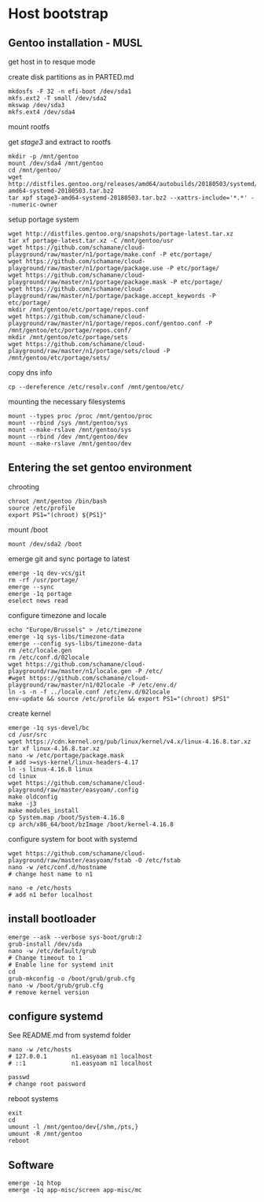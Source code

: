 # Host bootstrap

## Gentoo installation - MUSL

get host in to resque mode

create disk partitions as in PARTED.md

```
mkdosfs -F 32 -n efi-boot /dev/sda1
mkfs.ext2 -T small /dev/sda2
mkswap /dev/sda3
mkfs.ext4 /dev/sda4
```

mount rootfs

get _stage3_ and extract to rootfs

```
mkdir -p /mnt/gentoo
mount /dev/sda4 /mnt/gentoo
cd /mnt/gentoo/
wget http://distfiles.gentoo.org/releases/amd64/autobuilds/20180503/systemd/stage3-amd64-systemd-20180503.tar.bz2
tar xpf stage3-amd64-systemd-20180503.tar.bz2 --xattrs-include='*.*' --numeric-owner
```

setup portage system

```
wget http://distfiles.gentoo.org/snapshots/portage-latest.tar.xz
tar xf portage-latest.tar.xz -C /mnt/gentoo/usr
wget https://github.com/schamane/cloud-playground/raw/master/n1/portage/make.conf -P etc/portage/
wget https://github.com/schamane/cloud-playground/raw/master/n1/portage/package.use -P etc/portage/
wget https://github.com/schamane/cloud-playground/raw/master/n1/portage/package.mask -P etc/portage/
wget https://github.com/schamane/cloud-playground/raw/master/n1/portage/package.accept_keywords -P etc/portage/
mkdir /mnt/gentoo/etc/portage/repos.conf
wget https://github.com/schamane/cloud-playground/raw/master/n1/portage/repos.conf/gentoo.conf -P /mnt/gentoo/etc/portage/repos.conf/
mkdir /mnt/gentoo/etc/portage/sets
wget https://github.com/schamane/cloud-playground/raw/master/n1/portage/sets/cloud -P /mnt/gentoo/etc/portage/sets/
```

copy dns info

`cp --dereference /etc/resolv.conf /mnt/gentoo/etc/`

mounting the necessary filesystems

```
mount --types proc /proc /mnt/gentoo/proc
mount --rbind /sys /mnt/gentoo/sys
mount --make-rslave /mnt/gentoo/sys
mount --rbind /dev /mnt/gentoo/dev
mount --make-rslave /mnt/gentoo/dev
```

## Entering the set gentoo environment

chrooting

```
chroot /mnt/gentoo /bin/bash
source /etc/profile
export PS1="(chroot) ${PS1}"
```

mount /boot

`mount /dev/sda2 /boot`

emerge git and sync portage to latest

```
emerge -1q dev-vcs/git
rm -rf /usr/portage/
emerge --sync
emerge -1q portage
eselect news read
```

configure timezone and locale

```
echo "Europe/Brussels" > /etc/timezone
emerge -1q sys-libs/timezone-data
emerge --config sys-libs/timezone-data
rm /etc/locale.gen
rm /etc/conf.d/02locale
wget https://github.com/schamane/cloud-playground/raw/master/n1/locale.gen -P /etc/
#wget https://github.com/schamane/cloud-playground/raw/master/n1/02locale -P /etc/env.d/
ln -s -n -f ../locale.conf /etc/env.d/02locale
env-update && source /etc/profile && export PS1="(chroot) $PS1"
```

create kernel

```
emerge -1q sys-devel/bc
cd /usr/src
wget https://cdn.kernel.org/pub/linux/kernel/v4.x/linux-4.16.8.tar.xz
tar xf linux-4.16.8.tar.xz
nano -w /etc/portage/package.mask
# add >=sys-kernel/linux-headers-4.17
ln -s linux-4.16.8 linux
cd linux
wget https://github.com/schamane/cloud-playground/raw/master/easyoam/.config
make oldconfig
make -j3
make modules_install
cp System.map /boot/System-4.16.8
cp arch/x86_64/boot/bzImage /boot/kernel-4.16.8
```

configure system for boot with systemd

```
wget https://github.com/schamane/cloud-playground/raw/master/easyoam/fstab -O /etc/fstab
nano -w /etc/conf.d/hostname
# change host name to n1

nano -e /etc/hosts
# add n1 befor localhost
```

## install bootloader

```
emerge --ask --verbose sys-boot/grub:2
grub-install /dev/sda
nano -w /etc/default/grub
# Change timeout to 1
# Enable line for systemd init
cd
grub-mkconfig -o /boot/grub/grub.cfg
nano -w /boot/grub/grub.cfg
# remove kernel version
```

## configure systemd

See README.md from systemd folder

```
nano -w /etc/hosts
# 127.0.0.1       n1.easyoam n1 localhost
# ::1             n1.easyoam n1 localhost

passwd
# change root password
```

reboot systems

```
exit
cd
umount -l /mnt/gentoo/dev{/shm,/pts,}
umount -R /mnt/gentoo
reboot
```

## Software

```
emerge -1q htop
emerge -1q app-misc/screen app-misc/mc
```
